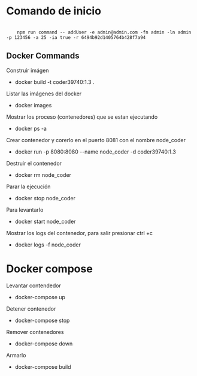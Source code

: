# Comando de inicio

``` shell 

    npm run command -- addUser -e admin@admin.com -fn admin -ln admin -p 123456 -a 25 -ia true -r 6494b92d1405764b428f7a94

```


## Docker Commands

Construir imágen

* docker build -t coder39740:1.3 .

Listar las imágenes del docker

* docker images

Mostrar los proceso (contenedores) que se estan ejecutando

* docker ps -a

Crear contenedor y corerlo en el puerto 8081 con el nombre node_coder

* docker run -p 8080:8080 --name node_coder -d coder39740:1.3

Destruir el contenedor

* docker rm node_coder

Parar la ejecución

* docker stop node_coder

Para levantarlo

* docker start node_coder

Mostrar los logs del contenedor, para salir presionar ctrl +c

* docker logs -f node_coder

# Docker compose

Levantar contendedor

* docker-compose up

Detener contenedor

* docker-compose stop

Remover contenedores

* docker-compose down

Armarlo

* docker-compose build
